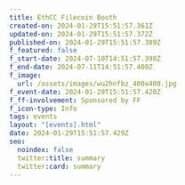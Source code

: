 ```yaml
---
title: EthCC Filecoin Booth
created-on: 2024-01-29T15:51:57.361Z
updated-on: 2024-01-29T15:51:57.372Z
published-on: 2024-01-29T15:51:57.389Z
f_featured: false
f_start-date: 2024-07-10T14:51:57.398Z
f_end-date: 2024-07-11T14:51:57.409Z
f_image:
  url: /assets/images/wu2hnfbz_400x400.jpg
f_event-date: 2024-01-29T15:51:57.420Z
f_ff-involvement: Sponsored by FF
f_icon-type: Info
tags: events
layout: "[events].html"
date: 2024-01-29T15:51:57.429Z
seo:
  noindex: false
  twitter:title: summary
  twitter:card: summary
---
```

